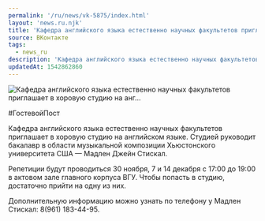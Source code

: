 ```yaml
---
permalink: '/ru/news/vk-5875/index.html'
layout: 'news.ru.njk'
title: 'Кафедра английского языка естественно научных факультетов приглашает в хоровую студию на анг'
source: ВКонтакте
tags:
  - news_ru
description: 'Кафедра английского языка естественно научных факультетов приглашает в хоровую студию на анг…'
updatedAt: 1542862860
---
```

![Кафедра английского языка естественно научных факультетов приглашает в хоровую студию на анг…](https://sun9-63.userapi.com/impf/c847221/v847221736/132ed2/pAyzQc9p5Jo.jpg?size=750x440&quality=96&proxy=1&sign=db0530f95967ecb13179c9224120b03a&c_uniq_tag=9ODxDK1chzG6winT9nDPRzY1QJU3wILo2YUrlRcKCOc&type=album)

#ГостевойПост

Кафедра английского языка естественно научных факультетов приглашает в хоровую студию на английском языке. Студией руководит бакалавр в области музыкальной композиции Хьюстонского университета США — Мадлен Джейн Стискал.

Репетиции будут проводиться 30 ноября, 7 и 14 декабря с 17:00 до 19:00 в актовом зале главного корпуса ВГУ. Чтобы попасть в студию, достаточно прийти на одну из них.

Дополнительную информацию можно узнать по телефону у Мадлен Стискал: 8(961) 183-44-95.
